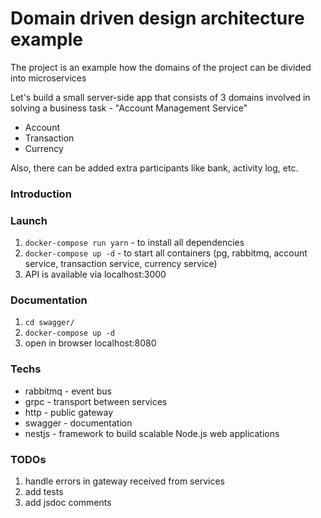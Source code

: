 # Domain driven design architecture example
The project is an example how the domains of the project can be divided into microservices

Let's build a small server-side app that consists of 3 domains involved in solving a business task - "Account Management Service"
- Account
- Transaction
- Currency

Also, there can be added extra participants like bank, activity log, etc.

### Introduction



### Launch

1. ```docker-compose run yarn``` - to install all dependencies
2. ```docker-compose up -d``` - to start all containers (pg, rabbitmq, account service, transaction service, currency service)
3. API is available via localhost:3000

### Documentation

1. ```cd swagger/```
2. ```docker-compose up -d```
3. open in browser localhost:8080

### Techs

- rabbitmq - event bus
- grpc - transport between services
- http - public gateway
- swagger - documentation
- nestjs - framework to build scalable Node.js web applications

### TODOs

1. handle errors in gateway received from services
2. add tests
3. add jsdoc comments
